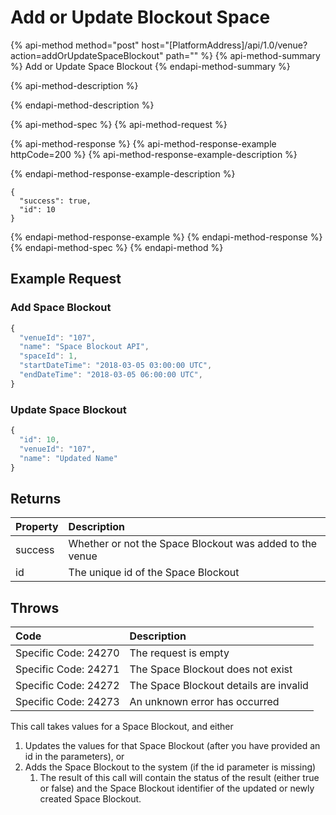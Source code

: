 # Add or Update Blockout Space

{% api-method method="post" host="\[PlatformAddress\]/api/1.0/venue?action=addOrUpdateSpaceBlockout" path="" %}
{% api-method-summary %}
Add or Update Space Blockout
{% endapi-method-summary %}

{% api-method-description %}

{% endapi-method-description %}

{% api-method-spec %}
{% api-method-request %}

{% api-method-response %}
{% api-method-response-example httpCode=200 %}
{% api-method-response-example-description %}

{% endapi-method-response-example-description %}

```text
{
  "success": true,
  "id": 10
}
```
{% endapi-method-response-example %}
{% endapi-method-response %}
{% endapi-method-spec %}
{% endapi-method %}

## Example Request

### Add Space Blockout

```javascript
{
  "venueId": "107",
  "name": "Space Blockout API",
  "spaceId": 1,
  "startDateTime": "2018-03-05 03:00:00 UTC",
  "endDateTime": "2018-03-05 06:00:00 UTC",
}
```

### Update Space Blockout

```javascript
{
  "id": 10,
  "venueId": "107",
  "name": "Updated Name"
}
```

## Returns

| Property | Description |
| :--- | :--- |
| success | Whether or not the Space Blockout was added to the venue |
| id | The unique id of the Space Blockout |

## Throws

| Code | Description |
| :--- | :--- |
| Specific Code: 24270 | The request is empty |
| Specific Code: 24271 | The Space Blockout does not exist |
| Specific Code: 24272 | The Space Blockout details are invalid |
| Specific Code: 24273 | An unknown error has occurred |

This call takes values for a Space Blockout, and either

1. Updates the values for that Space Blockout \(after you have provided an id in the parameters\), or
2. Adds the Space Blockout to the system \(if the id parameter is missing\)
   1. The result of this call will contain the status of the result \(either true or false\) and the Space Blockout identifier of the updated or newly created Space Blockout.

